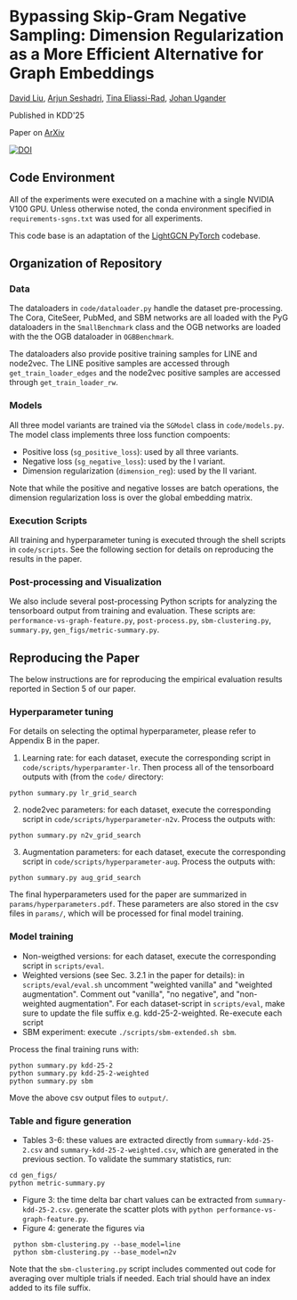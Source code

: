 # Bypassing Skip-Gram Negative Sampling: Dimension Regularization as a More Efficient Alternative for Graph Embeddings

[David Liu](https://dliu18.github.io/), [Arjun Seshadri](https://arjunsesh.github.io/), [Tina Eliassi-Rad](https://eliassi.org/), [Johan Ugander](https://stanford.edu/~jugander/)

Published in KDD'25

Paper on [ArXiv](https://arxiv.org/abs/2405.00172)

[![DOI](https://zenodo.org/badge/851441881.svg)](https://doi.org/10.5281/zenodo.15557847)

## Code Environment
All of the experiments were executed on a machine with a single NVIDIA V100 GPU. Unless otherwise noted, the conda environment specified in `requirements-sgns.txt` was used for all experiments.

This code base is an adaptation of the [LightGCN PyTorch](https://github.com/gusye1234/LightGCN-PyTorch) codebase.

## Organization of Repository

### Data 
The dataloaders in `code/dataloader.py` handle the dataset pre-processing. The Cora, CiteSeer, PubMed, and SBM networks are all loaded with the PyG dataloaders in the `SmallBenchmark` class and the OGB networks are loaded with the the OGB dataloader in `OGBBenchmark`.

The dataloaders also provide positive training samples for LINE and node2vec. The LINE positive samples are accessed through `get_train_loader_edges` and the node2vec positive samples are accessed through `get_train_loader_rw`.

### Models
All three model variants are trained via the `SGModel` class in `code/models.py`. The model class implements three loss function compoents: 
* Positive loss (`sg_positive_loss`): used by all three variants.
* Negative loss (`sg_negative_loss`): used by the I variant.
* Dimension regularization (`dimension_reg`): used by the II variant.

Note that while the positive and negative losses are batch operations, the dimension regularization loss is over the global embedding matrix. 

### Execution Scripts
All training and hyperparameter tuning is executed through the shell scripts in `code/scripts`. See the following section for details on reproducing the results in the paper.

### Post-processing and Visualization
We also include several post-processing Python scripts for analyzing the tensorboard output from training and evaluation. These scripts are: `performance-vs-graph-feature.py`, `post-process.py`, `sbm-clustering.py`, `summary.py`, `gen_figs/metric-summary.py`.

## Reproducing the Paper
The below instructions are for reproducing the empirical evaluation results reported in Section 5 of our paper.

### Hyperparameter tuning

For details on selecting the optimal hyperparameter, please refer to Appendix B in the paper.

1. Learning rate: for each dataset, execute the corresponding script in `code/scripts/hyperparamter-lr`. Then process all of the tensorboard outputs with (from the `code/` directory:
```
python summary.py lr_grid_search
```

2. node2vec parameters: for each dataset, execute the corresponding script in `code/scripts/hyperparameter-n2v`. Process the outputs with:
```
python summary.py n2v_grid_search
```

3. Augmentation parameters: for each dataset, execute the corresponding script in `code/scripts/hyperparameter-aug`. Process the outputs with:
```
python summary.py aug_grid_search
```

The final hyperparameters used for the paper are summarized in `params/hyperparameters.pdf`. These parameters are also stored in the csv files in `params/`, which will be processed for final model training.

### Model training

* Non-weigthed versions: for each dataset, execute the corresponding script in `scripts/eval`. 
* Weighted versions (see Sec. 3.2.1 in the paper for details): in `scripts/eval/eval.sh` uncomment "weighted vanilla" and "weighted augmentation". Comment out "vanilla", "no negative", and "non-weighted augmentation". For each dataset-script in `scripts/eval`, make sure to update the file suffix e.g. kdd-25-2-weighted. Re-execute each script
* SBM experiment: execute `./scripts/sbm-extended.sh sbm`.

Process the final training runs with:
```
python summary.py kdd-25-2
python summary.py kdd-25-2-weighted
python summary.py sbm
```

Move the above csv output files to `output/`.

### Table and figure generation 

* Tables 3-6: these values are extracted directly from `summary-kdd-25-2.csv` and `summary-kdd-25-2-weighted.csv`, which are generated in the previous section. To validate the summary statistics, run:
```
cd gen_figs/
python metric-summary.py
```
* Figure 3: the time delta bar chart values can be extracted from `summary-kdd-25-2.csv`. generate the scatter plots with `python performance-vs-graph-feature.py`.
* Figure 4: generate the figures via
```
 python sbm-clustering.py --base_model=line
 python sbm-clustering.py --base_model=n2v
``` 
Note that the `sbm-clustering.py` script includes commented out code for averaging over multiple trials if needed. Each trial should have an index added to its file suffix.
